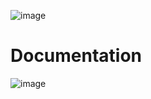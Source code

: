 ![image](https://github.com/dylogaming/ImmersiveTemplate/assets/109330535/36fe2a81-1868-43a7-aad8-42919a2a62d4)


# Documentation

![image](https://github.com/dylogaming/ImmersiveTemplate/assets/109330535/b8a2792d-5e24-470b-8244-208057938e52)
